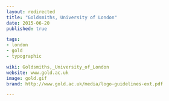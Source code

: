 ```yaml
---
layout: redirected
title: "Goldsmiths, University of London"
date: 2015-06-20
published: true

tags:
- london
- gold
- typographic

wiki: Goldsmiths,_University_of_London
website: www.gold.ac.uk
image: gold.gif
brand: http://www.gold.ac.uk/media/logo-guidelines-ext.pdf

---
```

